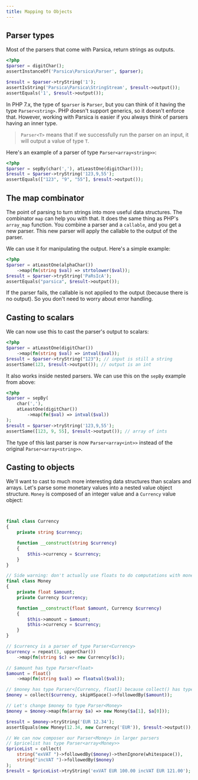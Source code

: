 ```yaml
---
title: Mapping to Objects
---
```


## Parser types

Most of the parsers that come with Parsica, return strings as outputs.

```php
<?php
$parser = digitChar();
assertInstanceOf('Parsica\Parsica\Parser', $parser);

$result = $parser->tryString('1');
assertIsString('Parsica\Parsica\StringStream', $result->output());
assertEquals('1', $result->output());
```

In PHP 7.x, the type of `$parser` is `Parser`, but you can think of it having the type `Parser<string>`. PHP doesn't support generics, so it doesn't enforce that. However, working with Parsica is easier if you always think of parsers having an inner type. 

> `Parser<T>` means that if we successfully run the parser on an input, it will output a value of type `T`.  

Here's an example of a parser of type `Parser<array<string>>`:

```php
<?php
$parser = sepBy(char(','), atLeastOne(digitChar()));
$result = $parser->tryString('123,9,55');
assertEquals(["123", "9", "55"], $result->output());
```

## The map combinator

The point of parsing to turn strings into more useful data structures. The combinator `map` can help you with that. It does the same thing as PHP's `array_map` function. You combine a parser and a `callable`, and you get a new parser. This new parser will apply the callable to the output of the parser.

We can use it for manipulating the output. Here's a simple example:

```php
<?php
$parser = atLeastOne(alphaChar())
    ->map(fn(string $val) => strtolower($val));
$result = $parser->tryString('PaRsIcA');
assertEquals("parsica", $result->output());
```

If the parser fails, the callable is not applied to the output (because there is no output). So you don't need to worry about error handling.

## Casting to scalars

We can now use this to cast the parser's output to scalars:

```php
<?php
$parser = atLeastOne(digitChar())
    ->map(fn(string $val) => intval($val));
$result = $parser->tryString("123"); // input is still a string
assertSame(123, $result->output()); // output is an int
```

It also works inside nested parsers. We can use this on the `sepBy` example from above:

```php
<?php
$parser = sepBy(
    char(','), 
    atLeastOne(digitChar())
        ->map(fn($val) => intval($val))
);
$result = $parser->tryString('123,9,55');
assertSame([123, 9, 55], $result->output()); // array of ints
```

The type of this last parser is now `Parser<array<int>>` instead of the original `Parser<array<string>>`. 

## Casting to objects

We'll want to cast to much more interesting data structures than scalars and arrays. Let's parse some monetary values into a nested value object structure. `Money` is composed of an integer value and a `Currency` value object:

```php


final class Currency
{
    private string $currency;

    function __construct(string $currency)
    {
        $this->currency = $currency;
    }
}

// Side warning: don't actually use floats to do computations with money.
final class Money
{
    private float $amount;
    private Currency $currency;

    function __construct(float $amount, Currency $currency)
    {
        $this->amount = $amount;
        $this->currency = $currency;
    }
}

// $currency is a parser of type Parser<Currency>
$currency = repeat(3, upperChar())
    ->map(fn(string $c) => new Currency($c));

// $amount has type Parser<float>
$amount = float()
    ->map(fn(string $val) => floatval($val));

// $money has type Parser<[Currency, float]) because collect() has type Parser<[T]>
$money = collect($currency, skipHSpace()->followedBy($amount));

// Let's change $money to type Parser<Money>
$money = $money->map(fn(array $a) => new Money($a[1], $a[0]));

$result = $money->tryString('EUR 12.34');
assertEquals(new Money(12.34, new Currency('EUR')), $result->output());

// We can now composer our Parser<Money> in larger parsers
// $pricelist has type Parser<array<Money>>
$priceList = collect(
    string("exVAT ")->followedBy($money)->thenIgnore(whitespace()),
    string("incVAT ")->followedBy($money)
);
$result = $priceList->tryString('exVAT EUR 100.00 incVAT EUR 121.00');

```


